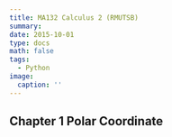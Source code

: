 ```yaml
---
title: MA132 Calculus 2 (RMUTSB)
summary: 
date: 2015-10-01
type: docs
math: false
tags:
  - Python
image:
  caption: ''
---
```


## Chapter 1 Polar Coordinate
